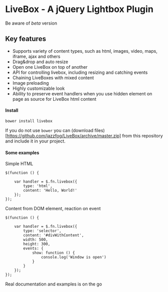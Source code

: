# LiveBox - A jQuery Lightbox Plugin

Be aware of *beta* version

## Key features

- Supports variety of content types, such as html, images, video, maps, iframe, ajax and others
- Drag&drop and auto resize
- Open one LiveBox on top of another
- API for controlling livebox, including resizing and catching events
- Chaining LiveBoxes with mixed content
- Image preloading
- Highly customizable look
- Ability to preserve event handlers when you use hidden element on page as source for LiveBox html content

#### Install

    bower install livebox
    
If you do not use `bower` you can (download files)[https://github.com/jazzfog/LiveBox/archive/master.zip] from this repository and include it in your project.

#### Some examples

Simple HTML

    $(function () {

        var handler = $.fn.livebox({
            type: 'html',
            content: 'Hello, World!'
        });
    });

Content from DOM element, reaction on event

    $(function () {

        var handler = $.fn.livebox({
            type: 'selector',
            content: '#divWithContent',
            width: 500,
            height: 300,
            events: {
                show: function () {
                    console.log('Window is open')
                }
            }
        });
    });

Real documentation and examples is on the go